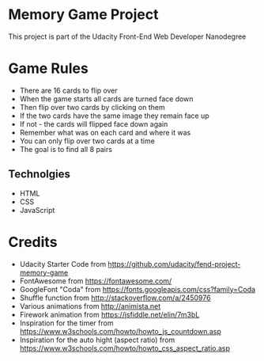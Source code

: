 # Memory Game Project

This project is part of the Udacity Front-End Web Developer Nanodegree

# Game Rules
- There are 16 cards to flip over
- When the game starts all cards are turned face down
- Then flip over two cards by clicking on them
- If the two cards have the same image they remain face up
- If not - the cards will flipped face down again
- Remember what was on each card and where it was
- You can only flip over two cards at a time
- The goal is to find all 8 pairs
 

## Technolgies
- HTML
- CSS
- JavaScript

# Credits
- Udacity Starter Code from https://github.com/udacity/fend-project-memory-game
- FontAwesome from https://fontawesome.com/
- GoogleFont "Coda" from https://fonts.googleapis.com/css?family=Coda
- Shuffle function from http://stackoverflow.com/a/2450976
- Various animations from http://animista.net
- Firework animation from https://jsfiddle.net/elin/7m3bL
- Inspiration for the timer from https://www.w3schools.com/howto/howto_js_countdown.asp
- Inspiration for the auto hight (aspect ratio) from https://www.w3schools.com/howto/howto_css_aspect_ratio.asp
